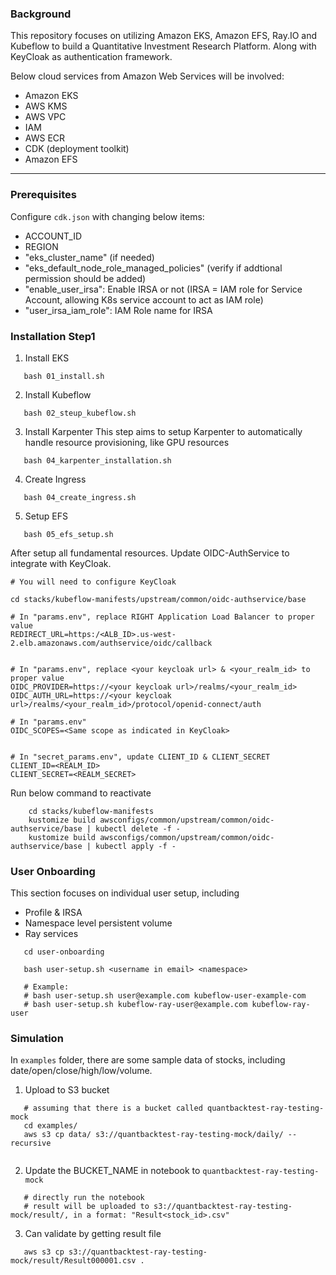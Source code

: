 ### Background

This repository focuses on utilizing Amazon EKS, Amazon EFS, Ray.IO and Kubeflow to build a Quantitative Investment Research Platform.
Along with KeyCloak as authentication framework.

Below cloud services from Amazon Web Services will be involved:

- Amazon EKS
- AWS KMS
- AWS VPC
- IAM
- AWS ECR
- CDK (deployment toolkit)
- Amazon EFS

---

### Prerequisites
Configure `cdk.json` with changing below items:
- ACCOUNT_ID
- REGION
- "eks_cluster_name" (if needed)
- "eks_default_node_role_managed_policies" (verify if addtional permission should be added)
- "enable_user_irsa": Enable IRSA or not (IRSA = IAM role for Service Account, allowing K8s service account to act as IAM role)
- "user_irsa_iam_role": IAM Role name for IRSA


### Installation Step1
1. Install EKS
```
   bash 01_install.sh
```

2. Install Kubeflow
```
   bash 02_steup_kubeflow.sh
```

3. Install Karpenter
   This step aims to setup Karpenter to automatically handle resource provisioning, like GPU resources
```
   bash 04_karpenter_installation.sh
```

4. Create Ingress
```
   bash 04_create_ingress.sh
```

5. Setup EFS
```
   bash 05_efs_setup.sh
```

After setup all fundamental resources. Update OIDC-AuthService to integrate with KeyCloak.
```
# You will need to configure KeyCloak

cd stacks/kubeflow-manifests/upstream/common/oidc-authservice/base

# In "params.env", replace RIGHT Application Load Balancer to proper value
REDIRECT_URL=https:/<ALB_ID>.us-west-2.elb.amazonaws.com/authservice/oidc/callback


# In "params.env", replace <your keycloak url> & <your_realm_id> to proper value
OIDC_PROVIDER=https://<your keycloak url>/realms/<your_realm_id>
OIDC_AUTH_URL=https://<your keycloak url>/realms/<your_realm_id>/protocol/openid-connect/auth

# In "params.env"
OIDC_SCOPES=<Same scope as indicated in KeyCloak>


# In "secret_params.env", update CLIENT_ID & CLIENT_SECRET
CLIENT_ID=<REALM_ID>
CLIENT_SECRET=<REALM_SECRET>

```
Run below command to reactivate
```
    cd stacks/kubeflow-manifests
    kustomize build awsconfigs/common/upstream/common/oidc-authservice/base | kubectl delete -f - 
    kustomize build awsconfigs/common/upstream/common/oidc-authservice/base | kubectl apply -f - 
````


### User Onboarding
This section focuses on individual user setup, including
- Profile & IRSA
- Namespace level persistent volume
- Ray services

```
   cd user-onboarding
   
   bash user-setup.sh <username in email> <namespace>
   
   # Example:
   # bash user-setup.sh user@example.com kubeflow-user-example-com
   # bash user-setup.sh kubeflow-ray-user@example.com kubeflow-ray-user
```


### Simulation
In `examples` folder, there are some sample data of stocks, including date/open/close/high/low/volume.

1. Upload to S3 bucket
```
   # assuming that there is a bucket called quantbacktest-ray-testing-mock
   cd examples/
   aws s3 cp data/ s3://quantbacktest-ray-testing-mock/daily/ --recursive
   
```

2. Update the BUCKET_NAME in notebook to `quantbacktest-ray-testing-mock`
```
   # directly run the notebook
   # result will be uploaded to s3://quantbacktest-ray-testing-mock/result/, in a format: "Result<stock_id>.csv"
```

3. Can validate by getting result file
```
   aws s3 cp s3://quantbacktest-ray-testing-mock/result/Result000001.csv .
```